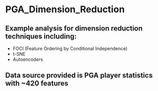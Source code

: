 # PGA_Dimension_Reduction

## Example analysis for dimension reduction techniques including:
- FOCI (Feature Ordering by Conditional Independence)
- t-SNE
- Autoencoders

## Data source provided is PGA player statistics with ~420 features
